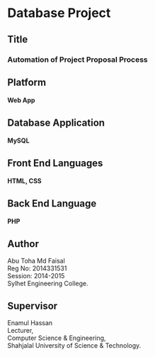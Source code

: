 # Database Project

## Title
### Automation of Project Proposal Process


## Platform
#### Web App


## Database Application
#### MySQL


## Front End Languages
#### HTML, CSS


## Back End Language
#### PHP
  
  
## Author

Abu Toha Md Faisal  
Reg No: 2014331531  
Session: 2014-2015    
Sylhet Engineering College.
  
  
## Supervisor

Enamul Hassan  
Lecturer,  
Computer Science & Engineering,  
Shahjalal University of Science & Technology.
